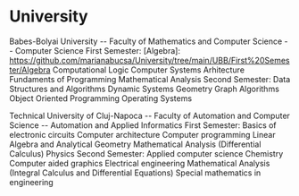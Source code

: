 # University

 Babes-Bolyai University -- Faculty of Mathematics and Computer Science -- Computer Science
          First Semester:
              [Algebra]: https://github.com/marianabucsa/University/tree/main/UBB/First%20Semester/Algebra
              Computational Logic
              Computer Systems Arhitecture
              Fundaments of Programming
              Mathematical Analysis
          Second Semester:
              Data Structures and Algorithms
              Dynamic Systems
              Geometry
              Graph Algorithms
              Object Oriented Programming
              Operating Systems
         
Technical University of Cluj-Napoca -- Faculty of Automation and Computer Science -- Automation and Applied Informatics
          First Semester:
              Basics of electronic circuits
              Computer architecture
              Computer programming
              Linear Algebra and Analytical Geometry
              Mathematical Analysis (Differential Calculus)
              Physics
           Second Semester:
              Applied computer science
              Chemistry
              Computer aided graphics
              Electrical engineering
              Mathematical Analysis (Integral Calculus and Differential Equations)
              Special mathematics in engineering
